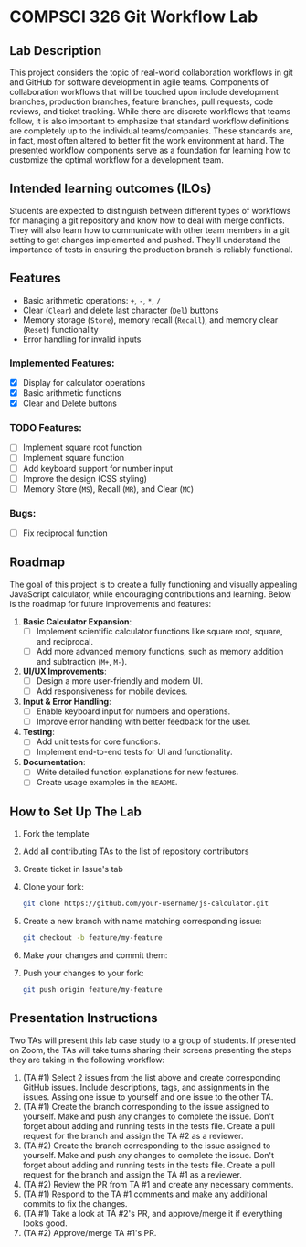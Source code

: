 # COMPSCI 326 Git Workflow Lab

## Lab Description

This project considers the topic of real-world collaboration workflows in git
and GitHub for software development in agile teams. Components of collaboration
workflows that will be touched upon include development branches, production
branches, feature branches, pull requests, code reviews, and ticket tracking.
While there are discrete workflows that teams follow, it is also important to
emphasize that standard workflow definitions are completely up to the individual
teams/companies. These standards are, in fact, most often altered to better fit
the work environment at hand. The presented workflow components serve as a
foundation for learning how to customize the optimal workflow for a development
team.

## Intended learning outcomes (ILOs)

Students are expected to distinguish between different types of workflows for
managing a git repository and know how to deal with merge conflicts. They will
also learn how to communicate with other team members in a git setting to get
changes implemented and pushed. They’ll understand the importance of tests in
ensuring the production branch is reliably functional.

## Features

- Basic arithmetic operations: `+`, `-`, `*`, `/`
- Clear (`Clear`) and delete last character (`Del`) buttons
- Memory storage (`Store`), memory recall (`Recall`), and memory clear (`Reset`)
  functionality
- Error handling for invalid inputs

### Implemented Features:

- [x] Display for calculator operations
- [x] Basic arithmetic functions
- [x] Clear and Delete buttons

### TODO Features:

- [ ] Implement square root function
- [ ] Implement square function
- [ ] Add keyboard support for number input
- [ ] Improve the design (CSS styling)
- [ ] Memory Store (`MS`), Recall (`MR`), and Clear (`MC`)

### Bugs:
- [ ] Fix reciprocal function

## Roadmap

The goal of this project is to create a fully functioning and visually appealing
JavaScript calculator, while encouraging contributions and learning. Below is
the roadmap for future improvements and features:

1. **Basic Calculator Expansion**:
   - [ ] Implement scientific calculator functions like square root, square, and
         reciprocal.
   - [ ] Add more advanced memory functions, such as memory addition and
         subtraction (`M+`, `M-`).

2. **UI/UX Improvements**:
   - [ ] Design a more user-friendly and modern UI.
   - [ ] Add responsiveness for mobile devices.

3. **Input & Error Handling**:
   - [ ] Enable keyboard input for numbers and operations.
   - [ ] Improve error handling with better feedback for the user.

4. **Testing**:
   - [ ] Add unit tests for core functions.
   - [ ] Implement end-to-end tests for UI and functionality.

5. **Documentation**:
   - [ ] Write detailed function explanations for new features.
   - [ ] Create usage examples in the `README`.

## How to Set Up The Lab

1. Fork the template
2. Add all contributing TAs to the list of repository contributors
3. Create ticket in Issue's tab
4. Clone your fork:
   ```bash
   git clone https://github.com/your-username/js-calculator.git
   ```
5. Create a new branch with name matching corresponding issue:
   ```bash
   git checkout -b feature/my-feature
   ```

6. Make your changes and commit them:
7. Push your changes to your fork:
   ```bash
   git push origin feature/my-feature
   ```

## Presentation Instructions

Two TAs will present this lab case study to a group of students. If presented on Zoom, the TAs will take turns sharing their screens presenting the steps they are taking in the following workflow:

1. (TA #1) Select 2 issues from the list above and create corresponding GitHub issues. Include descriptions, tags, and assignments in the issues. Assing one issue to yourself and one issue to the other TA.
2. (TA #1) Create the branch corresponding to the issue assigned to yourself. Make and push any changes to complete the issue. Don't forget about adding and running tests in the tests file. Create a pull request for the branch and assign the TA #2 as a reviewer.
3. (TA #2) Create the branch corresponding to the issue assigned to yourself. Make and push any changes to complete the issue. Don't forget about adding and running tests in the tests file. Create a pull request for the branch and assign the TA #1 as a reviewer.
4. (TA #2) Review the PR from TA #1 and create any necessary comments.
5. (TA #1) Respond to the TA #1 comments and make any additional commits to fix the changes.
6. (TA #1) Take a look at TA #2's PR, and approve/merge it if everything looks good.
7. (TA #2) Approve/merge TA #1's PR.
